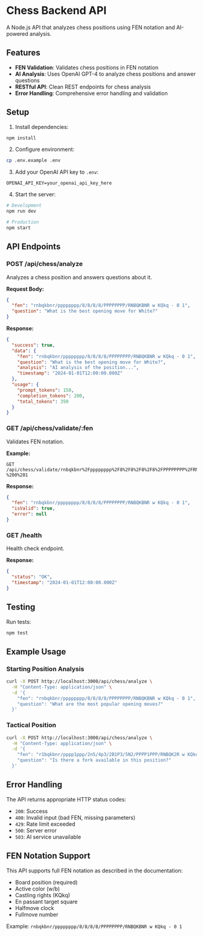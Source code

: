 # Chess Backend API

A Node.js API that analyzes chess positions using FEN notation and AI-powered analysis.

## Features

- **FEN Validation**: Validates chess positions in FEN notation
- **AI Analysis**: Uses OpenAI GPT-4 to analyze chess positions and answer questions
- **RESTful API**: Clean REST endpoints for chess analysis
- **Error Handling**: Comprehensive error handling and validation

## Setup

1. Install dependencies:
```bash
npm install
```

2. Configure environment:
```bash
cp .env.example .env
```

3. Add your OpenAI API key to `.env`:
```
OPENAI_API_KEY=your_openai_api_key_here
```

4. Start the server:
```bash
# Development
npm run dev

# Production
npm start
```

## API Endpoints

### POST /api/chess/analyze

Analyzes a chess position and answers questions about it.

**Request Body:**
```json
{
  "fen": "rnbqkbnr/pppppppp/8/8/8/8/PPPPPPPP/RNBQKBNR w KQkq - 0 1",
  "question": "What is the best opening move for White?"
}
```

**Response:**
```json
{
  "success": true,
  "data": {
    "fen": "rnbqkbnr/pppppppp/8/8/8/8/PPPPPPPP/RNBQKBNR w KQkq - 0 1",
    "question": "What is the best opening move for White?",
    "analysis": "AI analysis of the position...",
    "timestamp": "2024-01-01T12:00:00.000Z"
  },
  "usage": {
    "prompt_tokens": 150,
    "completion_tokens": 200,
    "total_tokens": 350
  }
}
```

### GET /api/chess/validate/:fen

Validates FEN notation.

**Example:**
```
GET /api/chess/validate/rnbqkbnr%2Fpppppppp%2F8%2F8%2F8%2F8%2FPPPPPPPP%2FRNBQKBNR%20w%20KQkq%20-%200%201
```

**Response:**
```json
{
  "fen": "rnbqkbnr/pppppppp/8/8/8/8/PPPPPPPP/RNBQKBNR w KQkq - 0 1",
  "isValid": true,
  "error": null
}
```

### GET /health

Health check endpoint.

**Response:**
```json
{
  "status": "OK",
  "timestamp": "2024-01-01T12:00:00.000Z"
}
```

## Testing

Run tests:
```bash
npm test
```

## Example Usage

### Starting Position Analysis
```bash
curl -X POST http://localhost:3000/api/chess/analyze \
  -H "Content-Type: application/json" \
  -d '{
    "fen": "rnbqkbnr/pppppppp/8/8/8/8/PPPPPPPP/RNBQKBNR w KQkq - 0 1",
    "question": "What are the most popular opening moves?"
  }'
```

### Tactical Position
```bash
curl -X POST http://localhost:3000/api/chess/analyze \
  -H "Content-Type: application/json" \
  -d '{
    "fen": "r1bqkbnr/pppp1ppp/2n5/4p3/2B1P3/5N2/PPPP1PPP/RNBQK2R w KQkq - 4 4",
    "question": "Is there a fork available in this position?"
  }'
```

## Error Handling

The API returns appropriate HTTP status codes:

- `200`: Success
- `400`: Invalid input (bad FEN, missing parameters)
- `429`: Rate limit exceeded
- `500`: Server error
- `503`: AI service unavailable

## FEN Notation Support

This API supports full FEN notation as described in the documentation:

- Board position (required)
- Active color (w/b)
- Castling rights (KQkq)
- En passant target square
- Halfmove clock
- Fullmove number

Example: `rnbqkbnr/pppppppp/8/8/8/8/PPPPPPPP/RNBQKBNR w KQkq - 0 1`